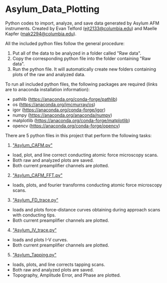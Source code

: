 # Asylum_Data_Plotting
Python codes to import, analyze, and save data generated by Asylum AFM instruments. Created by Evan Telford (ejt2133@columbia.edu) and Maelle Kapfer (mak2294@columbia.edu).

All the included python files follow the general procedure:
1) Put all of the data to be analyzed in a folder called "Raw data".
2) Copy the corresponding python file into the folder containing "Raw data".
3) Run the python file. It will automatically create new folders containing plots of the raw and analyzed data.

To run all included python files, the following packages are required (links are to anaconda installation information):
* pathlib (https://anaconda.org/conda-forge/pathlib)
* os (https://anaconda.org/jmcmurray/os)
* igor (https://anaconda.org/conda-forge/igor)
* numpy (https://anaconda.org/anaconda/numpy)
* matplotlib (https://anaconda.org/conda-forge/matplotlib)
* opencv (https://anaconda.org/conda-forge/opencv)

There are 5 python files in this project that perform the following tasks:
1) ["Asylum_CAFM.py"](https://github.com/etelford38/Asylum_Data_Plotting/blob/main/Asylum_CAFM.py)
* load, plot, and line correct conducting atomic force microscopy scans. 
* Both raw and analyzed plots are saved. 
* Both current preamplifier channels are plotted.
2) ["Asylum_CAFM_FFT.py"](https://github.com/etelford38/Asylum_Data_Plotting/blob/main/Asylum_CAFM_FFT.py)
* loads, plots, and fourier transforms conducting atomic force microscopy scans. 
3) ["Asylum_FD_trace.py"](https://github.com/etelford38/Asylum_Data_Plotting/blob/main/Asylum_FD_trace.py)
* loads and plots force-distance curves obtaining during approach scans with conducting tips. 
* Both current preamplifier channels are plotted.
4) ["Asylum_IV_trace.py"]()
* loads and plots I-V curves. 
* Both current preamplifier channels are plotted.
5) ["Asylum_Tapping.py"]()
* loads, plots, and line corrects tapping scans. 
* Both raw and analyzed plots are saved.
* Topography, Amplitude Error, and Phase are plotted.
